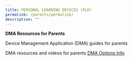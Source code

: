 ```yaml
---
title: PERSONAL LEARNING DEVICES (PLD)
permalink: /parents/permalink/
description: ""
---
```

**DMA Resources for Parents**

Device Management Application (DMA) guides for parents

DMA resources and videos for parents 
[DMA Options Info](https://go.gov.sg/dmaparentguide-mg)